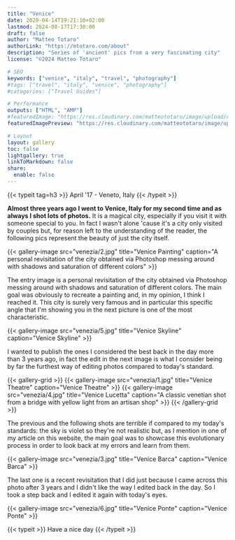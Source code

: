 ```yaml
---
title: "Venice"
date: 2020-04-14T19:21:10+02:00
lastmod: 2024-08-17T17:30:00
draft: false
author: "Matteo Totaro"
authorLink: "https://mtotaro.com/about"
description: "Series of 'ancient' pics from a very fascinating city"
license: "©2024 Matteo Totaro"

# SEO
keywords: ["venice", "italy", "travel", "photography"]
#tags: ["travel", "italy", "venice", "photography"]
#categories: ["Travel Guides"]

# Performance
outputs: ["HTML", "AMP"]
#featuredImage: "https://res.cloudinary.com/matteototaro/image/upload/c_auto,w_auto/venezia/2.jpg"
featuredImagePreview: "https://res.cloudinary.com/matteototaro/image/upload/c_auto,w_auto/venezia/2.jpg"

# Layout
layout: gallery
toc: false
lightgallery: true
linkToMarkdown: false
share:
  enable: false
---
```


{{< typeit tag=h3 >}}
April '17 - Veneto, Italy
{{< /typeit >}}

**Almost three years ago I went to Venice, Italy for my second time and as always I shot lots of photos.** It is a magical city, especially if you visit it with someone special to you. In fact I wasn't alone 'cause it's a city only visited by couples but, for reason left to the understanding of the reader, the following pics represent the beauty of just the city itself.

{{< gallery-image 
    src="venezia/2.jpg"
    title="Venice Painting"
    caption="A personal revisitation of the city obtained via Photoshop messing around with shadows and saturation of different colors" >}}

The entry image is a personal revisitation of the city obtained via Photoshop messing around with shadows and saturation of different colors. The main goal was obviously to recreate a painting and, in my opinion, I think I reached it. This city is surely very famous and in particular this specific angle that I'm showing you in the next picture is one of the most characteristic.

{{< gallery-image 
    src="venezia/5.jpg"
    title="Venice Skyline"
    caption="Venice Skyline" >}}

I wanted to publish the ones I considered the best back in the day more than 3 years ago, in fact the edit in the next image is what I consider being by far the furthest way of editing photos compared to today's standard.

{{< gallery-grid >}}
    {{< gallery-image 
        src="venezia/1.jpg"
        title="Venice Theatre"
        caption="Venice Theatre" >}}
    {{< gallery-image 
        src="venezia/4.jpg"
        title="Venice Lucetta"
        caption="A classic venetian shot from a bridge with yellow light from an artisan shop" >}}
{{< /gallery-grid >}}

The previous and the following shots are terrible if compared to my today's standards: the sky is violet so they're not realistic but, as I mention in one of my article on this website, the main goal was to showcase this evolutionary process in order to look back at my errors and learn from them.

{{< gallery-image 
    src="venezia/3.jpg"
    title="Venice Barca"
    caption="Venice Barca" >}}

The last one is a recent revisitation that I did just because I came across this photo after 3 years and I didn't like the way I edited back in the day. So I took a step back and I edited it again with today's eyes.

{{< gallery-image 
    src="venezia/6.jpg"
    title="Venice Ponte"
    caption="Venice Ponte" >}}

{{< typeit >}}
Have a nice day
{{< /typeit >}}